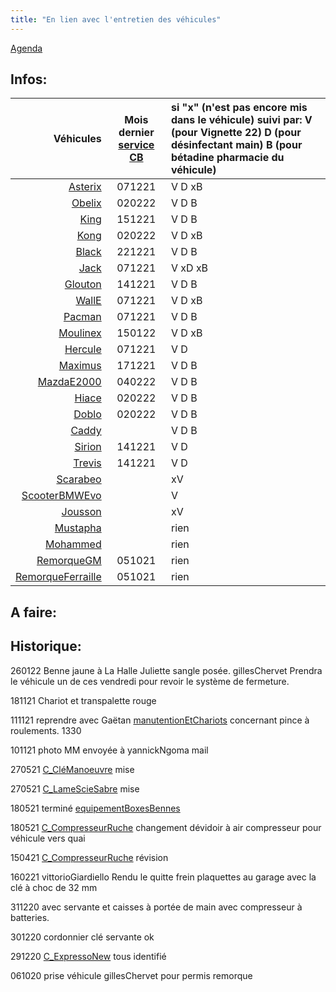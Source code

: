 ```yaml
---
title: "En lien avec l'entretien des véhicules"
---
```


[Agenda](notes/AgendaMaJournee.md) 
## Infos:
|Véhicules|Mois dernier [service CB](notes/equipements/vehicules/serviceCB.md)| si "x" (n'est pas encore mis dans le véhicule) suivi par: V (pour Vignette 22) D (pour désinfectant main) B (pour bétadine pharmacie du véhicule) |
|---:|:---:|:---|
|[Asterix](notes/equipements/vehicules/Asterix.md)|071221|V D xB| 
|[Obelix](notes/equipements/vehicules/Obelix.md)|020222|V D B|
|[King](notes/equipements/vehicules/King.md)|151221|V D B|
|[Kong](notes/equipements/vehicules/Kong.md)|020222|V D xB|
|[Black](notes/equipements/vehicules/Black.md)|221221|V D B|
|[Jack](notes/equipements/vehicules/Jack.md)|071221|V xD xB|
|[Glouton](notes/equipements/vehicules/Glouton.md)|141221|V D B|
|[WallE](notes/equipements/vehicules/WallE.md)|071221|V D xB|
|[Pacman](notes/equipements/vehicules/Pacman.md)|071221|V D B|
|[Moulinex](notes/equipements/vehicules/Moulinex.md)|150122|V D xB|
|[Hercule](notes/equipements/vehicules/Hercule.md)|071221|V D|
|[Maximus](notes/equipements/vehicules/Maximus.md)|171221|V D B|
|[MazdaE2000](notes/equipements/vehicules/MazdaE2000.md)|040222|V D B|
|[Hiace](notes/equipements/vehicules/Hiace.md)|020222|V D B|
|[Doblo](notes/equipements/vehicules/Doblo.md)|020222|V D B|
|[Caddy](notes/equipements/vehicules/Caddy.md)||V D B|
|[Sirion](notes/equipements/vehicules/Sirion.md)|141221|V D|
|[Trevis](notes/equipements/vehicules/Trevis.md)|141221|V D|
|[Scarabeo](notes/equipements/vehicules/Scarabeo.md) | |xV|
|[ScooterBMWEvo](notes/equipements/vehicules/ScooterBMWEvo.md)|  |V|
|[Jousson](notes/equipements/vehicules/Jousson.md)|  |xV| 
|[Mustapha](notes/equipements/vehicules/Mustapha.md)|  |rien|
|[Mohammed](notes/equipements/vehicules/Mohammed.md)|  |rien|
|[RemorqueGM](notes/equipements/vehicules/RemorqueGM.md)|051021|rien|
|[RemorqueFerraille](notes/equipements/vehicules/RemorqueFerraille.md)|051021|rien|

## A faire: 

## Historique:
260122 Benne jaune à La Halle Juliette sangle posée. gillesChervet Prendra le véhicule un de ces vendredi pour revoir le système de fermeture.

181121 Chariot et transpalette rouge

111121 reprendre avec Gaëtan [manutentionEtChariots](notes/utilisateurs/fournisseurs/manutentionEtChariots.md) concernant pince à roulements. 1330

101121 photo MM envoyée à yannickNgoma mail

270521 [C_CléManoeuvre](notes/equipements/consommables/C_CléManoeuvre.md) mise

270521 [C_LameScieSabre](notes/equipements/consommables/C_LameScieSabre.md) mise 

180521 terminé [equipementBoxesBennes](notes/equipements/vehicules/equipementBoxesBennes.md) 

180521 [C_CompresseurRuche](notes/equipements/consommables/C_CompresseurRuche.md) changement dévidoir à air compresseur pour véhicule vers quai

150421 [C_CompresseurRuche](notes/equipements/consommables/C_CompresseurRuche.md) révision 

160221 vittorioGiardiello Rendu le quitte frein plaquettes au garage avec la clé à choc de 32 mm

311220 avec servante et caisses à portée de main avec compresseur à batteries.

301220 cordonnier clé servante ok

291220 [C_ExpressoNew](notes/equipements/consommables/C_ExpressoNew.md) tous identifié 

061020 prise véhicule gillesChervet pour permis remorque
